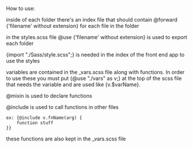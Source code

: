 How to use:

inside of each folder there's an index file that should contain @forward {'filename' without extension} for each file in the folder

in the styles.scss file @use {'filename' without extension} is used to export each folder

{import "./Sass/style.scss";} is needed in the index of the front end app to use the styles

variables are contained in the \_vars.scss file along with functions. In order to use these you must put {@use "./vars" as v;} at the top of the scss file that needs the variable and are used like {v.$varName}.

@mixin is used to declare functions

@include is used to call functions in other files

    ex: {@include v.fnName(arg) {
        function stuff
    }}

these functions are also kept in the \_vars.scss file
